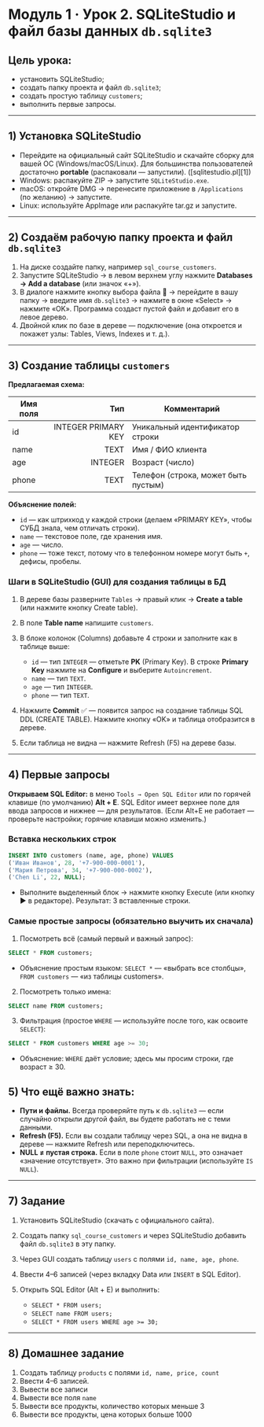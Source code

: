 # Модуль 1 · Урок 2. SQLiteStudio и файл базы данных `db.sqlite3`

## **Цель урока:** 
* установить SQLiteStudio;
* создать папку проекта и файл `db.sqlite3`;
* создать простую таблицу `customers`;
* выполнить первые запросы.

---

## 1) Установка SQLiteStudio

* Перейдите на официальный сайт SQLiteStudio и скачайте сборку для вашей ОС (Windows/macOS/Linux). Для большинства пользователей достаточно **portable** (распаковали — запустили). ([sqlitestudio.pl][1])
* Windows: распакуйте ZIP → запустите `SQLiteStudio.exe`.
* macOS: откройте DMG → перенесите приложение в `/Applications` (по желанию) → запустите.
* Linux: используйте AppImage или распакуйте tar.gz и запустите.

---

## 2) Создаём рабочую папку проекта и файл `db.sqlite3`

1. На диске создайте папку, например `sql_course_customers`.
2. Запустите SQLiteStudio → в левом верхнем углу нажмите **Databases → Add a database** (или значок «+»).
3. В диалоге нажмите кнопку выбора файла 📁 → перейдите в вашу папку → введите имя `db.sqlite3` → нажмите в окне «Select» → нажмите «OK». Программа создаст пустой файл и добавит его в левое дерево.
4. Двойной клик по базе в дереве — подключение (она откроется и покажет узлы: Tables, Views, Indexes и т. д.).

---

## 3) Создание таблицы `customers`

**Предлагаемая схема:**

| Имя поля |                 Тип | Комментарий                         |
| -------- | ------------------: | ----------------------------------- |
| id       | INTEGER PRIMARY KEY | Уникальный идентификатор строки     |
| name     |                TEXT | Имя / ФИО клиента                   |
| age      |             INTEGER | Возраст (число)                     |
| phone    |                TEXT | Телефон (строка, может быть пустым) |

**Объяснение полей:**

* `id` — как штрихкод у каждой строки (делаем «PRIMARY KEY», чтобы СУБД знала, чем отличать строки).
* `name` — текстовое поле, где хранения имя.
* `age` — число.
* `phone` — тоже текст, потому что в телефонном номере могут быть `+`, дефисы, пробелы.

### Шаги в SQLiteStudio (GUI) для создания таблицы в БД

1. В дереве базы разверните `Tables` → правый клик → **Create a table** (или нажмите кнопку Create table).
2. В поле **Table name** напишите `customers`.
3. В блоке колонок (Columns) добавьте 4 строки и заполните как в таблице выше:

   * `id` — тип `INTEGER` — отметьте **PK** (Primary Key). В строке **Primary Key** нажмите на **Configure** и выберите  `Autoincrement`.
   * `name` — тип `TEXT`.
   * `age` — тип `INTEGER`.
   * `phone` — тип `TEXT`.
4. Нажмите **Commit** ✅ — появится запрос на создание таблицы SQL DDL (CREATE TABLE). Нажмите кнопку «OK» и таблица отобразится в дереве.
5. Если таблица не видна — нажмите Refresh (F5) на дереве базы.

---

## 4) Первые запросы

**Открываем SQL Editor:** в меню `Tools → Open SQL Editor` или по горячей клавише (по умолчанию) **Alt + E**. SQL Editor имеет верхнее поле для ввода запросов и нижнее — для результатов. (Если Alt+E не работает — проверьте настройки; горячие клавиши можно изменить.)

### Вставка нескольких строк

```sql
INSERT INTO customers (name, age, phone) VALUES
('Иван Иванов', 28, '+7-900-000-0001'),
('Мария Петрова', 34, '+7-900-000-0002'),
('Chen Li', 22, NULL);
```

* Выполните выделенный блок → нажмите кнопку Execute (или кнопку ▶ в редакторе). Результат: 3 вставленные строки.

### Самые простые запросы (обязательно выучить их сначала)

1. Посмотреть всё (самый первый и важный запрос):

```sql
SELECT * FROM customers;
```

* Объяснение простым языком: `SELECT *` — «выбрать все столбцы», `FROM customers` — «из таблицы customers».

2. Посмотреть только имена:

```sql
SELECT name FROM customers;
```

3. Фильтрация (простое `WHERE` — используйте после того, как освоите `SELECT`):

```sql
SELECT * FROM customers WHERE age >= 30;
```

* Объяснение: `WHERE` даёт условие; здесь мы просим строки, где возраст ≥ 30.


## 5) Что ещё важно знать:

* **Пути и файлы.** Всегда проверяйте путь к `db.sqlite3` — если случайно открыли другой файл, вы будете работать не с теми данными.
* **Refresh (F5).** Если вы создали таблицу через SQL, а она не видна в дереве — нажмите Refresh или переподключитесь.
* **NULL ≠ пустая строка.** Если в поле `phone` стоит `NULL`, это означает «значение отсутствует». Это важно при фильтрации (используйте `IS NULL`).

---

## 7) Задание

1. Установить SQLiteStudio (скачать с официального сайта).
2. Создать папку `sql_course_customers` и через SQLiteStudio добавить файл `db.sqlite3` в эту папку.
3. Через GUI создать таблицу `users` с полями `id, name, age, phone`.
4. Ввести 4–6 записей (через вкладку Data или `INSERT` в SQL Editor).
5. Открыть SQL Editor (Alt + E) и выполнить:

   * `SELECT * FROM users;`
   * `SELECT name FROM users;`
   * `SELECT * FROM users WHERE age >= 30;`

---

## 8) Домашнее задание

1. Создать таблицу `products` с полями `id, name, price, count`
2. Ввести 4–6 записей.
3. Вывести все записи
4. Вывести все поля `name`
5. Вывести все продукты, количество которых меньше 3
6. Вывести все продукты, цена которых больше 1000